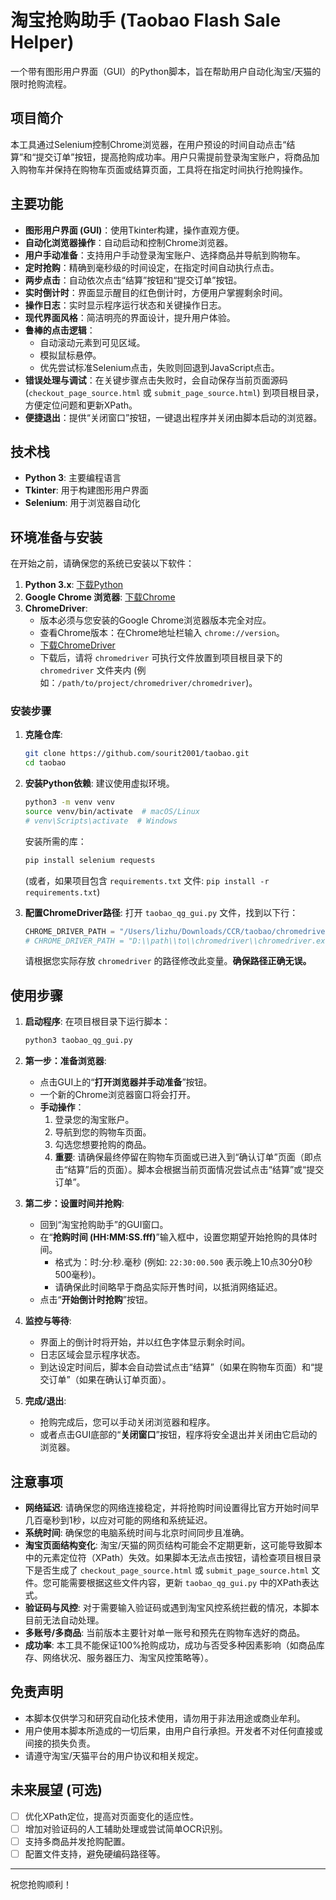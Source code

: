 # 淘宝抢购助手 (Taobao Flash Sale Helper)

一个带有图形用户界面（GUI）的Python脚本，旨在帮助用户自动化淘宝/天猫的限时抢购流程。

## 项目简介

本工具通过Selenium控制Chrome浏览器，在用户预设的时间自动点击“结算”和“提交订单”按钮，提高抢购成功率。用户只需提前登录淘宝账户，将商品加入购物车并保持在购物车页面或结算页面，工具将在指定时间执行抢购操作。

## 主要功能

*   **图形用户界面 (GUI)**：使用Tkinter构建，操作直观方便。
*   **自动化浏览器操作**：自动启动和控制Chrome浏览器。
*   **用户手动准备**：支持用户手动登录淘宝账户、选择商品并导航到购物车。
*   **定时抢购**：精确到毫秒级的时间设定，在指定时间自动执行点击。
*   **两步点击**：自动依次点击“结算”按钮和“提交订单”按钮。
*   **实时倒计时**：界面显示醒目的红色倒计时，方便用户掌握剩余时间。
*   **操作日志**：实时显示程序运行状态和关键操作日志。
*   **现代界面风格**：简洁明亮的界面设计，提升用户体验。
*   **鲁棒的点击逻辑**：
    *   自动滚动元素到可见区域。
    *   模拟鼠标悬停。
    *   优先尝试标准Selenium点击，失败则回退到JavaScript点击。
*   **错误处理与调试**：在关键步骤点击失败时，会自动保存当前页面源码 (`checkout_page_source.html` 或 `submit_page_source.html`) 到项目根目录，方便定位问题和更新XPath。
*   **便捷退出**：提供“关闭窗口”按钮，一键退出程序并关闭由脚本启动的浏览器。

## 技术栈

*   **Python 3**: 主要编程语言
*   **Tkinter**: 用于构建图形用户界面
*   **Selenium**: 用于浏览器自动化

## 环境准备与安装

在开始之前，请确保您的系统已安装以下软件：

1.  **Python 3.x**: [下载Python](https://www.python.org/downloads/)
2.  **Google Chrome 浏览器**: [下载Chrome](https://www.google.com/chrome/)
3.  **ChromeDriver**:
    *   版本必须与您安装的Google Chrome浏览器版本完全对应。
    *   查看Chrome版本：在Chrome地址栏输入 `chrome://version`。
    *   [下载ChromeDriver](https://chromedriver.chromium.org/downloads)
    *   下载后，请将 `chromedriver` 可执行文件放置到项目根目录下的 `chromedriver` 文件夹内 (例如：`/path/to/project/chromedriver/chromedriver`)。

### 安装步骤

1.  **克隆仓库**:
    ```bash
    git clone https://github.com/sourit2001/taobao.git
    cd taobao
    ```

2.  **安装Python依赖**:
    建议使用虚拟环境。
    ```bash
    python3 -m venv venv
    source venv/bin/activate  # macOS/Linux
    # venv\Scripts\activate  # Windows
    ```
    安装所需的库：
    ```bash
    pip install selenium requests
    ```
    (或者，如果项目包含 `requirements.txt` 文件: `pip install -r requirements.txt`)

3.  **配置ChromeDriver路径**:
    打开 `taobao_qg_gui.py` 文件，找到以下行：
    ```python
    CHROME_DRIVER_PATH = "/Users/lizhu/Downloads/CCR/taobao/chromedriver/chromedriver" # macOS示例
    # CHROME_DRIVER_PATH = "D:\\path\\to\\chromedriver\\chromedriver.exe" # Windows示例
    ```
    请根据您实际存放 `chromedriver` 的路径修改此变量。**确保路径正确无误。**

## 使用步骤

1.  **启动程序**:
    在项目根目录下运行脚本：
    ```bash
    python3 taobao_qg_gui.py
    ```

2.  **第一步：准备浏览器**:
    *   点击GUI上的“**打开浏览器并手动准备**”按钮。
    *   一个新的Chrome浏览器窗口将会打开。
    *   **手动操作**：
        1.  登录您的淘宝账户。
        2.  导航到您的购物车页面。
        3.  勾选您想要抢购的商品。
        4.  **重要**: 请确保最终停留在购物车页面或已进入到“确认订单”页面（即点击“结算”后的页面）。脚本会根据当前页面情况尝试点击“结算”或“提交订单”。

3.  **第二步：设置时间并抢购**:
    *   回到“淘宝抢购助手”的GUI窗口。
    *   在“**抢购时间 (HH:MM:SS.fff)**”输入框中，设置您期望开始抢购的具体时间。
        *   格式为：时:分:秒.毫秒 (例如: `22:30:00.500` 表示晚上10点30分0秒500毫秒)。
        *   请确保此时间略早于商品实际开售时间，以抵消网络延迟。
    *   点击“**开始倒计时抢购**”按钮。

4.  **监控与等待**:
    *   界面上的倒计时将开始，并以红色字体显示剩余时间。
    *   日志区域会显示程序状态。
    *   到达设定时间后，脚本会自动尝试点击“结算”（如果在购物车页面）和“提交订单”（如果在确认订单页面）。

5.  **完成/退出**:
    *   抢购完成后，您可以手动关闭浏览器和程序。
    *   或者点击GUI底部的“**关闭窗口**”按钮，程序将安全退出并关闭由它启动的浏览器。

## 注意事项

*   **网络延迟**: 请确保您的网络连接稳定，并将抢购时间设置得比官方开始时间早几百毫秒到1秒，以应对可能的网络和系统延迟。
*   **系统时间**: 确保您的电脑系统时间与北京时间同步且准确。
*   **淘宝页面结构变化**: 淘宝/天猫的网页结构可能会不定期更新，这可能导致脚本中的元素定位符（XPath）失效。如果脚本无法点击按钮，请检查项目根目录下是否生成了 `checkout_page_source.html` 或 `submit_page_source.html` 文件。您可能需要根据这些文件内容，更新 `taobao_qg_gui.py` 中的XPath表达式。
*   **验证码与风控**: 对于需要输入验证码或遇到淘宝风控系统拦截的情况，本脚本目前无法自动处理。
*   **多账号/多商品**: 当前版本主要针对单一账号和预先在购物车选好的商品。
*   **成功率**: 本工具不能保证100%抢购成功，成功与否受多种因素影响（如商品库存、网络状况、服务器压力、淘宝风控策略等）。

## 免责声明

*   本脚本仅供学习和研究自动化技术使用，请勿用于非法用途或商业牟利。
*   用户使用本脚本所造成的一切后果，由用户自行承担。开发者不对任何直接或间接的损失负责。
*   请遵守淘宝/天猫平台的用户协议和相关规定。

## 未来展望 (可选)

*   [ ] 优化XPath定位，提高对页面变化的适应性。
*   [ ] 增加对验证码的人工辅助处理或尝试简单OCR识别。
*   [ ] 支持多商品并发抢购配置。
*   [ ] 配置文件支持，避免硬编码路径等。

---

祝您抢购顺利！
